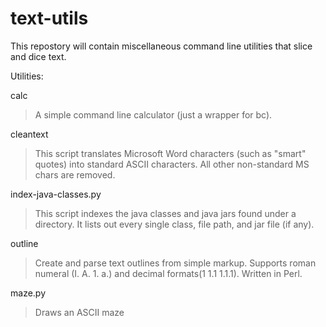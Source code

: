 # text-utils
This repostory will contain miscellaneous command line utilities that slice and dice text. 

Utilities:

calc 
> A simple command line calculator (just a wrapper for bc). 

cleantext 
> This script translates Microsoft Word characters (such as "smart" quotes) into standard ASCII characters.  All other non-standard MS chars are removed.  

index-java-classes.py
> This script indexes the java classes and java jars found under a directory.
It lists out every single class, file path, and jar file (if any).
 

outline 
> Create and parse text outlines from simple markup.  Supports roman numeral (I. A. 1. a.) and decimal formats(1 1.1 1.1.1).  Written in Perl.

maze.py 
> Draws an ASCII maze 
